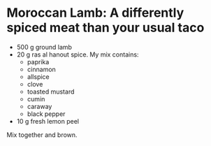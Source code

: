 Moroccan Lamb: A differently spiced meat than your usual taco
==============================================

* 500 g ground lamb
* 20 g ras al hanout spice. My mix contains:
    * paprika
    * cinnamon
    * allspice
    * clove
    * toasted mustard
    * cumin
    * caraway
    * black pepper
* 10 g fresh lemon peel

Mix together and brown.
